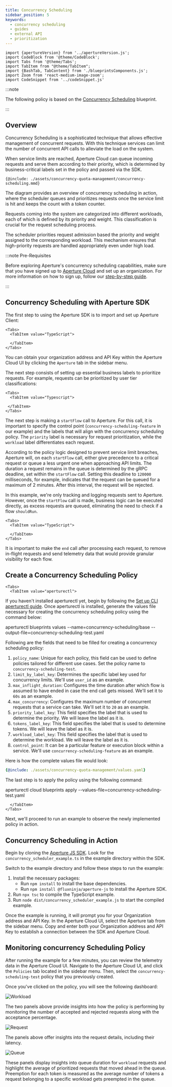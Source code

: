 ```yaml
---
title: Concurrency Scheduling
sidebar_position: 5
keywords:
  - concurrency scheduling
  - guides
  - external API
  - prioritization
---
```


```mdx-code-block
import {apertureVersion} from '../apertureVersion.js';
import CodeBlock from '@theme/CodeBlock';
import Tabs from '@theme/Tabs';
import TabItem from "@theme/TabItem";
import {BashTab, TabContent} from './blueprintsComponents.js';
import Zoom from 'react-medium-image-zoom';
import CodeSnippet from '../codeSnippet.js'

```

:::note

The following policy is based on the
[Concurrency Scheduling](/reference/blueprints/concurrency-scheduling/base.md)
blueprint.

:::

## Overview

Concurrency Scheduling is a sophisticated technique that allows effective
management of concurrent requests. With this technique services can limit the
number of concurrent API calls to alleviate the load on the system.

When service limits are reached, Aperture Cloud can queue incoming requests and
serve them according to their priority, which is determined by business-critical
labels set in the policy and passed via the SDK.

<Zoom>

```mermaid
{@include: ./assets/concurrency-quota-management/concurrency-scheduling.mmd}
```

</Zoom>

The diagram provides an overview of concurrency scheduling in action, where the
scheduler queues and prioritizes requests once the service limit is hit and
keeps the count with a token counter.

Requests coming into the system are categorized into different workloads, each
of which is defined by its priority and weight. This classification is crucial
for the request scheduling process.

The scheduler priorities request admission based the priority and weight
assigned to the corresponding workload. This mechanism ensures that
high-priority requests are handled appropriately even under high load.

:::note Pre-Requisites

Before exploring Aperture's concurrency scheduling capabilities, make sure that
you have signed up to [Aperture Cloud](https://app.fluxninja.com/sign-up) and
set up an organization. For more information on how to sign up, follow our
[step-by-step guide](/reference/cloud-ui/sign-up.md).

:::

## Concurrency Scheduling with Aperture SDK

The first step to using the Aperture SDK is to import and set up Aperture
Client:

```mdx-code-block
<Tabs>
  <TabItem value="TypeScript">
```

<CodeSnippet lang="ts" snippetName="clientConstructor" />

```mdx-code-block
  </TabItem>
</Tabs>
```

You can obtain your organization address and API Key within the Aperture Cloud
UI by clicking the `Aperture` tab in the sidebar menu.

The next step consists of setting up essential business labels to prioritize
requests. For example, requests can be prioritized by user tier classifications:

```mdx-code-block
<Tabs>
  <TabItem value="Typescript">
```

<CodeSnippet lang="ts" snippetName="Priority" />

```mdx-code-block
 </TabItem>
</Tabs>
```

The next step is making a `startFlow` call to Aperture. For this call, it is
important to specify the control point (`concurrency-scheduling-feature` in our
example) and the labels that will align with the concurrency scheduling policy.
The `priority` label is necessary for request prioritization, while the
`workload` label differentiates each request.

According to the policy logic designed to prevent service limit breaches,
Aperture will, on each `startFlow` call, either give precedence to a critical
request or queue a less urgent one when approaching API limits. The duration a
request remains in the queue is determined by the gRPC deadline, set within the
`startFlow` call. Setting this deadline to `120000` milliseconds, for example,
indicates that the request can be queued for a maximum of 2 minutes. After this
interval, the request will be rejected.

In this example, we're only tracking and logging requests sent to Aperture.
However, once the `startFlow` call is made, business logic can be executed
directly, as excess requests are queued, eliminating the need to check if a flow
`shouldRun`.

```mdx-code-block
<Tabs>
  <TabItem value="TypeScript">
```

<CodeSnippet lang="ts" snippetName="CSStartFlow" />

```mdx-code-block
  </TabItem>
</Tabs>
```

It is important to make the `end` call after processing each request, to remove
in-flight requests and send telemetry data that would provide granular
visibility for each flow.

## Create a Concurrency Scheduling Policy

```mdx-code-block
<Tabs>
  <TabItem value="aperturectl">
```

If you haven't installed aperturectl yet, begin by following the
[Set up CLI aperturectl guide](/reference/aperture-cli/aperture-cli.md). Once
aperturectl is installed, generate the values file necessary for creating the
concurrency scheduling policy using the command below:

<CodeBlock language="bash"> aperturectl blueprints values
--name=concurrency-scheduling/base
--output-file=concurrency-scheduling-test.yaml </CodeBlock>

Following are the fields that need to be filled for creating a concurrency
scheduling policy:

1. `policy_name`: Unique for each policy, this field can be used to define
   policies tailored for different use cases. Set the policy name to
   `concurrency-scheduling-test`.
2. `limit_by_label_key`: Determines the specific label key used for concurrency
   limits. We'll use `user_id` as an example.
3. `max_inflight_duration`: Configures the time duration after which flow is
   assumed to have ended in case the end call gets missed. We'll set it to `60s`
   as an example.
4. `max_concurrency`: Configures the maximum number of concurrent requests that
   a service can take. We'll set it to `20` as an example.
5. `priority_label_key`: This field specifies the label that is used to
   determine the priority. We will leave the label as it is.
6. `tokens_label_key`: This field specifies the label that is used to determine
   tokens. We will leave the label as it is.
7. `workload_label_key`: This field specifies the label that is used to
   determine the workload. We will leave the label as it is.
8. `control_point`: It can be a particular feature or execution block within a
   service. We'll use `concurrency-scheduling-feature` as an example.

Here is how the complete values file would look:

```yaml
{@include: ./assets/concurrency-quota-management/values.yaml}
```

The last step is to apply the policy using the following command:

<CodeBlock language="bash"> aperturectl cloud blueprints apply
--values-file=concurrency-scheduling-test.yaml </CodeBlock>

```mdx-code-block
  </TabItem>
</Tabs>
```

Next, we'll proceed to run an example to observe the newly implemented policy in
action.

## Concurrency Scheduling in Action

Begin by cloning the
[Aperture JS SDK](https://github.com/fluxninja/aperture-js). Look for the
`concurrency_scheduler_example.ts` in the example directory within the SDK.

Switch to the example directory and follow these steps to run the example:

1. Install the necessary packages:
   - Run `npm install` to install the base dependencies.
   - Run `npm install @fluxninja/aperture-js` to install the Aperture SDK.
2. Run `npx tsc` to compile the TypeScript example.
3. Run `node dist/concurrency_scheduler_example.js` to start the compiled
   example.

Once the example is running, it will prompt you for your Organization address
and API Key. In the Aperture Cloud UI, select the Aperture tab from the sidebar
menu. Copy and enter both your Organization address and API Key to establish a
connection between the SDK and Aperture Cloud.

## Monitoring concurrency Scheduling Policy

After running the example for a few minutes, you can review the telemetry data
in the Aperture Cloud UI. Navigate to the Aperture Cloud UI, and click the
`Policies` tab located in the sidebar menu. Then, select the
`concurrency-scheduling-test` policy that you previously created.

Once you've clicked on the policy, you will see the following dashboard:

![Workload](./assets/concurrency-quota-management/workloads.png)

The two panels above provide insights into how the policy is performing by
monitoring the number of accepted and rejected requests along with the
acceptance percentage.

![Request](./assets/concurrency-quota-management/request-metrics.png)

The panels above offer insights into the request details, including their
latency.

![Queue](./assets/concurrency-quota-management/queue.png)

These panels display insights into queue duration for `workload` requests and
highlight the average of prioritized requests that moved ahead in the queue.
Preemption for each token is measured as the average number of tokens a request
belonging to a specific workload gets preempted in the queue.

